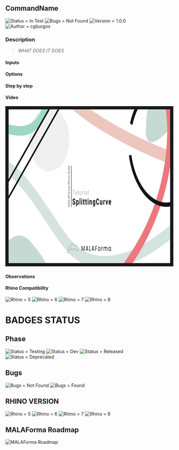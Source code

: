## CommandName

![Status = In Test](https://img.shields.io/badge/Status-Testing-yellow?style=for-the-badge&logoColor=white&logo=Statuspal)
![Bugs = Not Found](https://img.shields.io/badge/Bugs-Not%20found-green?style=for-the-badge&logoColor=white&logo=OpenBugBounty)
![Version = 1.0.0](https://img.shields.io/badge/Version-1.0.0-informational?style=for-the-badge&logoColor=white&logo=Verizon)
![Author = cgburgos](https://img.shields.io/badge/Author-cgburgos-informational?style=for-the-badge&logoColor=white&logo=Anchor)

### Description

> _WHAT DOES IT DOES_

#### Inputs

#### Options

#### Step by step

#### Video

<!-- GIF And or Video -->

<a href="https://www.youtube.com/watch?feature=player_embedded&v=B3U8UYqORvY
" target="_blank"><img src="./res/timg/SplittingCurve.png"
alt="IMAGE ALT TEXT HERE" width="640" height="480" border="10" /></a>

#### Observations

#### Rhino Compatibility

![Rhino = 5](https://img.shields.io/badge/-5-inactive?style=for-the-badge&logoColor=white&logo=Rhinoceros)
![Rhino = 6](https://img.shields.io/badge/-6-green?style=for-the-badge&logoColor=white&logo=Rhinoceros)
![Rhino = 7](https://img.shields.io/badge/-7-green?style=for-the-badge&logoColor=white&logo=Rhinoceros)
![Rhino = 8](https://img.shields.io/badge/-8-yellow?style=for-the-badge&logoColor=white&logo=Rhinoceros)

<!-- END OF TEMPLATE -->

# BADGES STATUS

## Phase

![Status = Testing](https://img.shields.io/badge/Status-Testing-yellow?style=for-the-badge&logoColor=white&logo=Statuspal)
![Status = Dev](https://img.shields.io/badge/Status-Development-informational?style=for-the-badge&logoColor=white&logo=Statuspal)
![Status = Released](https://img.shields.io/badge/Status-Released-green?style=for-the-badge&logoColor=white&logo=Statuspal)
![Status = Deprecated](https://img.shields.io/badge/Depracated-In%20Test-red?style=for-the-badge&logoColor=white&logo=Statuspal)

## Bugs

![Bugs = Not Found](https://img.shields.io/badge/Bugs-Not%20found-green?style=for-the-badge&logoColor=white&logo=OpenBugBounty)
![Bugs = Found](https://img.shields.io/badge/Bugs-Found-critical?style=for-the-badge&logoColor=white&logo=OpenBugBounty)

## RHINO VERSION

![Rhino = 5](https://img.shields.io/badge/-5-informational?style=for-the-badge&logoColor=white&logo=Rhinoceros)
![Rhino = 6](https://img.shields.io/badge/-6-informational?style=for-the-badge&logoColor=white&logo=Rhinoceros)
![Rhino = 7](https://img.shields.io/badge/-7-informational?style=for-the-badge&logoColor=white&logo=Rhinoceros)
![Rhino = 8](https://img.shields.io/badge/-8-informational?style=for-the-badge&logoColor=white&logo=Rhinoceros)

## MALAForma Roadmap

![MALAForma Roadmap](./res/img/ML_Roadmap-02.jpg)
